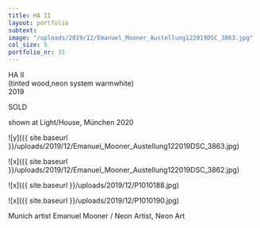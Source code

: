 ```yaml
---
title: HA II
layout: portfolio
subtext: 
image: "/uploads/2019/12/Emanuel_Mooner_Austellung122019DSC_3863.jpg"
col_size: 5
portfolio_nr: 31
---
```


HA II  
(tinted wood,neon system warmwhite)  
2019

SOLD

shown at Light/House, München 2020

![y]({{ site.baseurl }}/uploads/2019/12/Emanuel_Mooner_Austellung122019DSC_3863.jpg)

![x]({{ site.baseurl }}/uploads/2019/12/Emanuel_Mooner_Austellung122019DSC_3862.jpg)

![x]({{ site.baseurl }}/uploads/2019/12/P1010188.jpg)

![x]({{ site.baseurl }}/uploads/2019/12/P1010190.jpg)

Munich artist Emanuel Mooner / Neon Artist, Neon Art